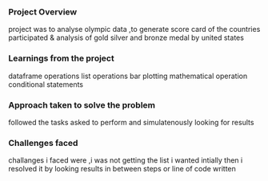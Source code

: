 ### Project Overview

 project was to analyse olympic data ,to generate score card of the countries participated & analysis of gold silver and bronze medal by united states 


### Learnings from the project

 dataframe operations
list operations
bar plotting
mathematical operation 
conditional statements 


### Approach taken to solve the problem

 followed the tasks asked to perform and simulatenously looking for results 



### Challenges faced

 challanges i faced were ,i was not getting the list i wanted intially then i resolved it by looking results in between steps or line of code written 


